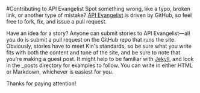 #Contributing to API Evangelist
Spot something wrong, like a typo, broken link, or another type of mistake? [API Evangelist](apievangelist.com) is driven by GitHub, so feel free to fork, fix, and issue a pull request.

Have an idea for a story? Anyone can submit stories to API Evangelist—all you do is submit a pull request on the GitHub repo that runs the site. Obviously, stories have to meet Kin's standards, so be sure what you write fits with both the content and tone of the site, and be sure to note that you're making a guest post. It might help to be familiar with [Jekyll](https://help.github.com/articles/using-jekyll-with-pages/), and look in the _posts directory for examples to follow. You can write in either HTML or Markdown, whichever is easiest for you.

Thanks for paying attention!
